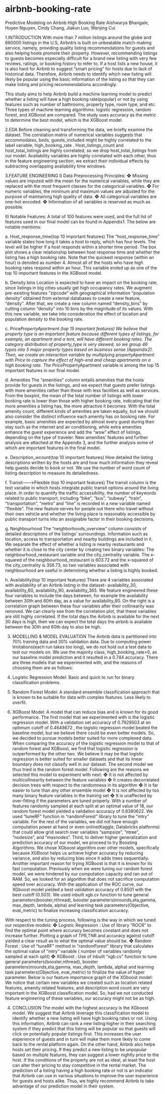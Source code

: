 # airbnb-booking-rate

Predictive Modeling on Airbnb High Booking Rate
Aishwarya Bhangale, Huyen Nguyen, Cindy Chang, Jiakun Luo, Wenjing Cui

1.INTRODUCTION
With more than 7 million listings around the globe and 660000 listings in the U.S, Airbnb’s is built on unbeatable match-making service, namely, providing quality listing recommendations for guests and also helping hosts promote their property. However, recommending listings to guests becomes especially difficult for a brand new listing with very few reviews, ratings, or booking history to refer to. If a host lists a new house, it is also hard for Airbnb to suggest “smart pricing” for hosts due to lack of historical data. Therefore, Airbnb needs to identify which new listing will likely be popular using the basic information of the listing so that they can make listing and pricing recommendations accordingly.

This study aims to help Airbnb build a machine learning model to predict whether a listing will have a high booking rate(popular) or not by using features such as number of bathrooms, property type, room type, and etc. Three types of machine learning algorithms: logistic regression, random forest, and XGBoost are compared. The study uses accuracy as the metric to determine the best model, which is the XGBoost model.

2.EDA
Before cleaning and transforming the data, we briefly examine the dataset. The correlation matrix of numerical variables suggests that accommodates, beds, guests_included might be highly correlated to the label variable, high_booking_rate . Host_listings_count and host_total_listings are highly correlated, so we drop host_total_listings from our model. Availability variables are highly correlated with each other, thus in the feature engineering section, we extract their individual effects by subtracting overlapping availability time windows.

3.FEATURE ENGINEERING
I) Data Preprocessing Principles:
❖ Missing values are imputed with the mean for the numerical variables, while they are replaced with
the most frequent classes for the categorical variables.
❖ For numeric variables, the minimum and maximum values are adjusted for the purpose of
maintaining high quality of data.
❖ All categorical variables are one-hot encoded.
❖ Information of all variables is reserved as much as possible.

II) Notable Features:
A total of 100 features were used, and the full list of features used in our final model can be found in
Appendix1. The below are notable mentions:

a. Host_response_time(top 10 important features)
The “host_response_time” variable states how
long it takes a host to reply, which has four levels.
The level will be higher if a host responds within
a shorter time period.
The box plot shows a clear relationship between
host response time and whether the listing has a
high booking rate. Note that the quickest response
(within an hour) is denoted as number 4. Almost
all of the hosts who have high booking rates
respond within an hour. This variable ended up as one of the top 10 important features in the XGBoost model.

b. Density bins
Location is expected to have an impact on the booking rate, since listings in big cities usually get high
occupancy rates. We augment pre-existing features “zipcode” with geographical information “population
density” obtained from external databases to create a new feature, “density”. After that, we create a new
column named “density_bins” by cutting column “density” into 10 bins by the magnitude of its values. With
this new variable, we take into consideration the effect of location and population density to the booking rate.

c. Price*PropertyApartment (top 15 important features)
We believe that property type is an important feature because different types of listings, for example, an
apartment and a tent, will have different booking rates. The category distribution of property_type is very
skewed, so we group 46 types into 5 major property types based on business sense (Appendix2). Then, we
create an interaction variable by multiplying propertyApartment with Price to capture the effect of high-end
and cheap apartments on a high booking rate. The Price*PropertyApartment variable is among the top 15
important features in our final model.

d. Amenities
The “amenities” column entails amenities that the hosts provide for guests in the listings, and we expect
that guests prefer listings with more amenities rather than those with less facilities as well as services.
From the boxplot, the mean of the total number of listings with lower booking rate is lower than those with
higher booking rate, indicating that the more amenities a listing has, the more attractive it becomes.
With the total amenity count, different kinds of
amenities are taken equally, but we should also consider the
distinct influence each amenity has on booking rate. For
example, basic amenities are expected by almost every
guest during their stay such as the internet and air
conditioning, while extra amenities enhance the guest
experience and add the “wow” effect of listings, depending
on the type of traveler. New amenities’ features and further
analysis are attached at the Appendix 3, and the further analysis some of which are important features in the
final model.

e. Description_wcount(top 10 important features)
How detailed the listing descriptions written by the hosts are and how much information they reveal
help guests decide to book or not. We use the number of word count of listing description to measure
its detailedness.

f. Transit--->Flexible (top 10 important features)
The transit column is the text variable in which hosts integrate public transit options around the living place. In
order to quantify the traffic accessibility, the number of keywords related to public transport, including “bike”,
“bus”, “subway”, “train”, “transportation”, “metro” and “line” is recorded in a new variable named “flexible”.
The new feature serves for people out there who travel without their own vehicle and whether the living place
is reasonably accessible by public transport turns into an assignable factor in their booking decisions.

g. Neighbourhood
The “neighborhoods_overview” column consists of detailed descriptions of the listings’ surroundings.
Information such as location, access to transportation and nearby buildings are included in it. We separate the
effect of whether a listing is nearby restaurants and whether it is close to the city center by creating two binary
variables: The neighbourhood_restaurant variable and the city_centrality variable.
The x-squared of the neighbourhood_restaurant is 603.72 and the x-squared of the city_centrality is 356.73,
so two variables associated with neighbourhood are useful in determining whether a listing is highly booked.

h. Availability(top 10 important features)
There are 4 variables associated with availability of an Airbnb
listing in the dataset- availability_30, availability_60,
availability_90, availability_365. We feature engineered these four
variables to include the days between, for example the availability
between 30th and 60th day, as a value for availability_60. On the
right is a correlation graph between these four variables after their
collinearity was removed.
We can clearly see from the correlation plot, that these variables
are still highly correlated. If the total days the Airbnb is available
for the next 30 days is high, then we can expect the total days the
airbnb is available between the 30th and 60th day to also be high.

3. MODELLING & MODEL EVALUATION
The Airbnb data is partitioned into 70% training data and 30% validation data. Due to computing power
limitations(each run takes too long), we do not hold out a test data to test our models on. We use the majority
class, high_booking_rate=0, as our baseline model prediction and it resulted in a 0.744 accuracy.
There are three models that we experimented with, and the reasons of choosing them are as follows:

1. Logistic Regression Model: Basic and quick to run for binary classification problems.
2. Random Forest Model: A standard ensemble classification approach that is known to be suitable for
data with complex features. Less likely to overfit.
3. XGBoost Model: A model that can reduce bias and is known for its good performance.
The first model that we experimented with is the logistic regression model. With a validation set
accuracy of 0.7929503 at an optimum cutoff of 0.4648672 , the logistic regression model beated the baseline
model, but we believe there could be even better models. So, we decided to pursue models better suited for
more complexed data.
When comparing the accuracy of the logistic regression model to that of random forest and XGBoost,
we find that logistic regression is outperformed by the other two. We believe it may be that logistic regression
is better suited for smaller datasets and that its linear boundary does not classify well in our dataset.
The second model we thus tried is the random forest model. Following are the reasons we selected this
model to experiment with next:
❖ It is not affected by multicollinearity between the feature variables
❖ It creates decorrelated decision trees with respect to the randomness in its algorithm
❖ It is far easier to tune than any other ensemble model
❖ It is not affected by too many binary feature variables in the training set
❖ It is unaffected by over-fitting if the parameters are tuned properly.
With a number of features randomly sampled at each split at an optimal value of 18, our random forest
model yielded a validation accuracy of 0.8380622. We used “tuneRF” function in “randomForest” library to
tune the “mtry” variable. For the rest of the variables, we did not have enough computation power at hand or
even online(Kaggle, Databricks platforms) that could allow grid search over variables “sampsize”, ”ntree”,
”nodesize”, and “maxnodes”.
Third, to deliver higher generalization and prediction accuracy of our model, we proceed to try Boosting
Algorithms. We chose XGboost algorithm over other models, specifically because XGBoost helps us achieve
higher accuracy by reducing variance, and also by reducing bias since it adds trees sequentially. Another
important reason for trying XGBoost is that it is known for its fast computation. Previously when we were
tuning our random forest model, we were hindered by our computation capacity and ran out of RAM. So, we
looked for an algorithm that does not sacrifice computation speed over accuracy.
With the application of the ROC curve, our XGboost model yielded a best validation accuracy of 0.8501
with the best cutoff (0.503). We used inbuilt xgb.cv function to tune general parameters(booster,nthread),
booster parameters(nrounds,eta,gamma, max_depth, lambda, alpha) and learning task parameters(Objective,
eval_metric) to finalize increasing classification accuracy.

With respect to the tuning process, following is the way in which we tuned our respective models:
❖ Logistic Regression : Use of library “ROCR” to find the optimal point where accuracy becomes
constant and does not increase further. Plotting a graph of TPR,TNR and accuracy against cutoff
yielded a clear result as to what the optimal value should be.
❖ Random Forest : Use of “tuneRF” method in “randomForest” library that calculates the optimal
value of “mtry” variable ( number of variables randomly sampled at each split)
❖ XGBoost : Use of inbuilt “xgb.cv” function to tune general parameters(booster,nthread), booster
parameters(nrounds,eta,gamma, max_depth, lambda, alpha) and learning task parameters(Objective,
eval_metric) to finalize the value of hyper parameter.
Below is our feature importance graph of the XGboost model:
We notice that certain new variables we created such as location related features, amenity related
features, and description word count are very important in the XGBoost classification model. So, had we not
conducted feature engineering of these variables, our accuracy might not be as high.

4. CONCLUSION
The model with the highest accuracy is the XGboost model. We suggest that Airbnb leverage
this classification model to identify whether a new listing will have high booking rates or not. Using
this information, Airbnb can rank a new listing higher in their searching system if they predict that this
listing will be popular so that guests will click on potentially popular listings first. This increases the
user experience of guests and in turn will make them more likely to come back to the rental platform
again.
On the other hand, Airbnb also helps hosts set their pricing. If they predict a new listing to be
unpopular based on multiple features, they can suggest a lower nightly price to the host. If the
conditions of the property are not as ideal, at least the host can alter their pricing to stay competitive in
the rental market. The prediction of a listing having a high booking rate or not is an indicator that
Airbnb can use in various situations to improve the user experience for guests and hosts alike. Thus, we
highly recommend Airbnb to take advantage of our prediction model in their system.
